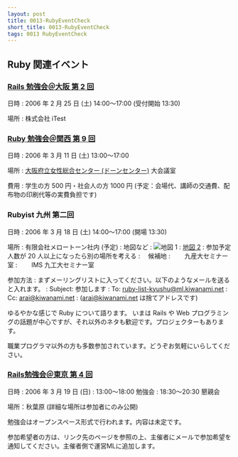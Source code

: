 ```yaml
---
layout: post
title: 0013-RubyEventCheck
short_title: 0013-RubyEventCheck
tags: 0013 RubyEventCheck
---
```



## Ruby 関連イベント

### [Rails 勉強会＠大阪 第 2 回](http://wiki.fdiary.net/rails/?RailsMeetingOsaka-0002)

日時
: 2006 年 2 月 25 日 (土) 14:00〜17:00 (受付開始 13:30)

場所
: 株式会社 iTest 

### [Ruby 勉強会＠関西 第 9 回](http://jp.rubyist.net/?KansaiWorkshop9)

日時
: 2006 年 3 月 11 日 (土) 13:00〜17:00

場所
: [大阪府立女性総合センター (ドーンセンター)](http://www.dawncenter.or.jp/) 大会議室

費用
: 学生の方 500 円・社会人の方 1000 円 (予定：会場代、講師の交通費、配布物の印刷代等の実費負担です)

### Rubyist 九州 第二回

日時
:  2006 年 3 月 18 日 (土) 14:00〜17:00 (開場 13:30)

場所
:  有限会社メロートーン社内 (予定) 
:  地図など 
:  ![地図 1](http://www.moodindigo.org/blog/archives/images/officemap.jpg)
:  [地図 2](http://www.mapion.co.jp/c/f?uc=1&grp=all&nl=33/34/58.984&el=130/24/07.261&scl=10000&bid=Mlink)
:  参加予定人数が 20 人以上になったら別の場所を考える 
: 　候補地 
: 　　九産大セミナー室 
: 　　IMS 九工大セミナー室 

参加方法
:  まずメーリングリストに入ってください。以下のようなメールを送ると入れます。 
:  Subject: 参加します 
:  To: ruby-list-kyushu@ml.kiwanami.net 
:  Cc: arai@kiwanami.net 
:  (arai@kiwanami.net は捨てアドレスです) 

ゆるやかな感じで Ruby について語ります。 
いまは Rails や Web プログラミングの話題が中心ですが、それ以外のネタも歓迎です。プロジェクターもあります。 

職業プログラマ以外の方も多数参加されています。どうぞお気軽にいらしてください。 

### [Rails勉強会＠東京 第 4 回](http://wiki.fdiary.net/rails/?RailsMeetingTokyo-0004)

日時
:  2006 年 3 月 19 日 (日)
: 13:00〜18:00 勉強会
: 18:30〜20:30 懇親会

場所：秋葉原 (詳細な場所は参加者にのみ公開)

勉強会はオープンスペース形式で行われます。内容は未定です。

参加希望者の方は、リンク先のページを参照の上、主催者にメールで参加希望を通知してください。主催者側で運営MLに追加します。


